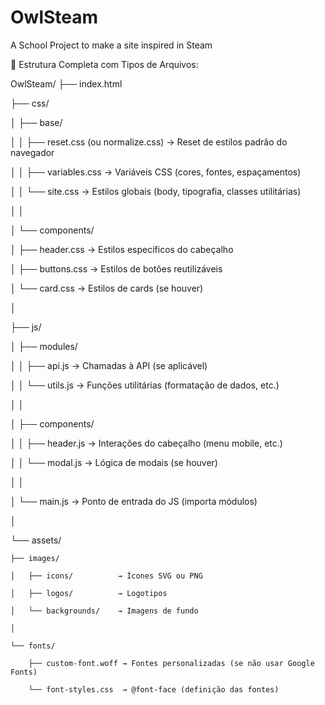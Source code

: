 # OwlSteam
A School Project to make a site inspired in Steam


📂 Estrutura Completa com Tipos de Arquivos:

OwlSteam/
├── index.html

├── css/ 

│   ├── base/ 

│   │   ├── reset.css       (ou normalize.css) → Reset de estilos padrão do navegador

│   │   ├── variables.css   → Variáveis CSS (cores, fontes, espaçamentos)

│   │   └── site.css        → Estilos globais (body, tipografia, classes utilitárias)

│   │

│   └── components/

│       ├── header.css      → Estilos específicos do cabeçalho

│       ├── buttons.css     → Estilos de botões reutilizáveis

│       └── card.css        → Estilos de cards (se houver)

│

├── js/

│   ├── modules/

│   │   ├── api.js          → Chamadas à API (se aplicável)

│   │   └── utils.js        → Funções utilitárias (formatação de dados, etc.)

│   │

│   ├── components/

│   │   ├── header.js       → Interações do cabeçalho (menu mobile, etc.)

│   │   └── modal.js        → Lógica de modais (se houver)

│   │

│   └── main.js             → Ponto de entrada do JS (importa módulos)

│

└── assets/

    ├── images/
    
    │   ├── icons/          → Ícones SVG ou PNG
    
    │   ├── logos/          → Logotipos
    
    │   └── backgrounds/    → Imagens de fundo
    
    │
    
    └── fonts/
    
        ├── custom-font.woff → Fontes personalizadas (se não usar Google Fonts)
        
        └── font-styles.css  → @font-face (definição das fontes)


